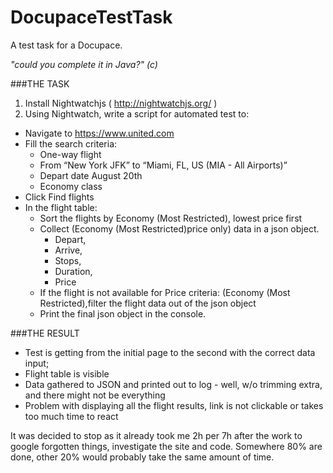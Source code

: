 # DocupaceTestTask
A test task for a Docupace.

_"could you complete it in Java?" (c)_

###THE TASK
1. Install Nightwatchjs ( http://nightwatchjs.org/ )
2. Using Nightwatch, write a script for automated test to:
  + Navigate to https://www.united.com
  + Fill the search criteria:
    - One-way flight
    - From “New York JFK” to “Miami, FL, US (MIA - All Airports)”
    - Depart date August 20th
    - Economy class
  + Click Find flights
  + In the flight table:
    - Sort the flights by Economy (Most Restricted), lowest price first
    - Collect (Economy (Most Restricted)price only) data in a json object.
        - Depart, 
        - Arrive, 
        - Stops, 
        - Duration, 
        - Price 
    - If the flight is not available for Price criteria: (Economy (Most Restricted),filter the flight data out of the json object
    - Print the final json object in the console.

###THE RESULT
- Test is getting from the initial page to the second with the correct data input;
- Flight table is visible
- Data gathered to JSON and printed out to log - well, w/o trimming extra, and there might not be everything
- Problem with displaying all the flight results, link is not clickable or takes too much time to react

It was decided to stop as it already took me 2h per 7h after the work to google forgotten things, investigate the site and code. Somewhere 80% are done, other 20% would probably take the same amount of time. 